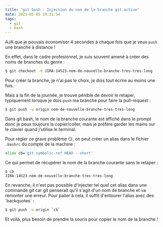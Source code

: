 ```yaml
---
title: "git bash : Injection du nom de la branche git active"
date: 2021-05-05 19:31:54
tags:
  - git
  - bash
---
```


AJA que je pouvais économiser 4 secondes à chaque fois que je veux `push` une branche à distance !

En effet, dans le cadre profesionnel, je suis souvent amené à créer des noms de branches du genre :

```bash
$ git checkout -d JIRA-14523-nom-de-nouvelle-branche-tres-tres-long
```

Pour créer la branche, je n'ai pas le choix, je dois tout écrire au moins une fois.

Mais à la fin de la journée, je trouve pénible de devoir le retaper, typiquement lorsque je dois `push` ma branche pour faire la pull-request :

```bash
$ git push -u origin nom-de-nouvelle-branche-tres-tres-long
```

Dans git bash, le nom de la branche courante est affiché dans le prompt donc je peux toujours la copier/coller, mais je préfère garder les mains sur le clavier quand j'utilise le terminal.

Pour régler ce grave problème 😏, on peut créer un alias dans le fichier `.bashrc` du compte de la machine :

```bash
alias cb='git symbolic-ref HEAD --short'
```

Ce qui permet de récupérer le nom de la branche courante sans le retaper :

```shell
$ cb
JIRA-14523-nom-de-nouvelle-branche-tres-tres-long
```

En revanche, il n'est pas possible d'injecter tel quel cet alias dans une commande git car git penserait qu'il s'agit d'un nom de branche et va remonter une erreur. Pour palier à cela, il suffit d'entourer l'alias avec des \`backquotes\` :

```bash
$ git push -u origin `cb`
```

Et voilà, plus besoin de prendre la souris pour copier le nom de la branche !
